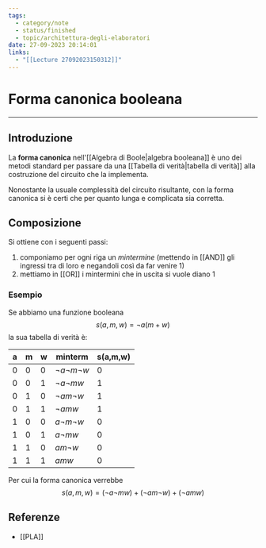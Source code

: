 ```yaml
---
tags:
  - category/note
  - status/finished
  - topic/architettura-degli-elaboratori
date: 27-09-2023 20:14:01
links:
  - "[[Lecture 27092023150312]]"
---
```

# Forma canonica booleana
---
## Introduzione
La **forma canonica** nell'[[Algebra di Boole|algebra booleana]] è uno dei metodi standard per passare da una [[Tabella di verità|tabella di verità]] alla costruzione del circuito che la implementa.

Nonostante la usuale complessità del circuito risultante, con la forma canonica si è certi che per quanto lunga e complicata sia corretta.

## Composizione
Si ottiene con i seguenti passi:
1. componiamo per ogni riga un _mintermine_ (mettendo in [[AND]] gli ingressi tra di loro e negandoli così da far venire 1)
2. mettiamo in [[OR]] i mintermini che in uscita si vuole diano 1

### Esempio
Se abbiamo una funzione booleana
$$s(a, m, w) = \neg a (m + w)$$la sua tabella di verità è:

| a   | m   | w   | minterm                | s(a,m,w) |
| --- | --- | --- | ---------------------- | -------- |
| 0   | 0   | 0   | $\neg a \neg m \neg w$ | 0        |
| 0   | 0   | 1   | $\neg a \neg m w$      | 1        |
| 0   | 1   | 0   | $\neg a m \neg w$      | 1        |
| 0   | 1   | 1   | $\neg a m w$           | 1        |
| 1   | 0   | 0   | $a \neg m \neg w$      | 0        |
| 1   | 0   | 1   | $a \neg m w$           | 0        |
| 1   | 1   | 0   | $a m \neg w$           | 0        |
| 1   | 1   | 1   | $a m w$                | 0        |

Per cui la forma canonica verrebbe
$$s(a,m,w) = (\neg a \neg m w) + (\neg a m \neg w) + (\neg a m w)$$

## Referenze
- [[PLA]]